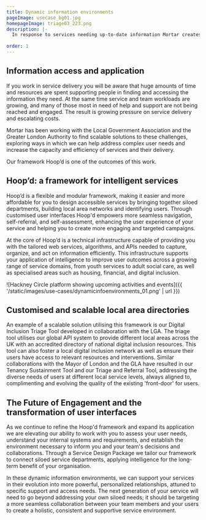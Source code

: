 ```yaml
---
title: Dynamic information environments
pageImage: usecase_bg01.jpg
homepageImage: triage03_223.png
description: |-
  In response to services needing up-to-date information Mortar creates and maintains environments that enhance multi-service collaboration and the application of intelligence. Our modular framework, Hoop'd, delivers tailored webservices that acquire, capture and share information; transforming customer engagement and service efficiency.
 
order: 1
---
```


Information access and application
---------------------------------------------------------------------------------------------------------------------------------
If you work in service delivery you will be aware that huge amounts of time and resources are spent supporting people in finding and accessing the information they need. At the same time service and team workloads are growing, and many of those most in need of help and support are not being reached and engaged. The result is growing pressure on service delivery and escalating costs.

Mortar has been working with the Local Government Association and the Greater London Authority to find scalable solutions to these challenges, exploring ways in which we can help address complex user needs and increase the capacity and efficiency of services and their delivery.

Our framework Hoop’d is one of the outcomes of this work.    

Hoop’d: a framework for intelligent services
---------------------------------------------------------------------------------------------------------------------------------

Hoop’d is a flexible and modular framework, making it easier and more affordable for you to design accessible services by bringing together siloed departments, building local area networks and identifying users. Through customised user interfaces Hoop'd empowers more seamless navigation, self-referral, and self-assessment, enhancing the user experience of your service and helping you to create more engaging and targeted campaigns.

At the core of Hoop’d is a technical infrastructure capable of providing you with the tailored web services, algorithms, and APIs needed to capture, organize, and act on information efficiently. This infrastructure supports your application of intelligence to improve user outcomes across a growing range of service domains, from youth services to adult social care, as well as specialised areas such as housing, financial, and digital inclusion.
 
![Hackney Circle platform showing upcoming activities and events]({{ '/static/images/use-cases/dynamicinfoenvironments_01.png' | url }})

Customised and scalable local area directories
---------------------------------------------------------------------------------------------------------------------------------

An example of a scalable solution utilising this framework is our Digital Inclusion Triage Tool developed in collaboration with the LGA. The triage tool utilises our global API system to provide different local areas across the UK with an accredited directory of national digital inclusion resources. This tool can also foster a local digital inclusion network as well as ensure their users have access to relevant resources and interventions. Similar collaborations with the Mayor of London and the GLA have resulted in our Tenancy Sustainment Tool and our Triage and Referral Tool, addressing the diverse needs of users at different local service levels, always aligned to, complimenting and evolving the quality of the existing 'front-door' for users. 

The Future of Engagement and the transformation of user interfaces
---------------------------------------------------------------------------------------------------------------------------------
As we continue to refine the Hoop'd framework and expand its application we are elevating our ability to work with you to assess your user needs, understand your internal systems and requirements, and establish the environment necessary to inform you and your team's decisions and collaborations. Through a Service Design Package we tailor our framework to connect siloed service departments, applying intelligence for the long-term benefit of your organisation.

In these dynamic information environments, we can support your services in their evolution into more powerful, personalized relationships, attuned to specific support and access needs. The next generation of your service will need to go beyond addressing your own siloed needs; it should be targeting a more seamless collaboration between your team members and your users to create a holistic, consistent and supportive service environment.
